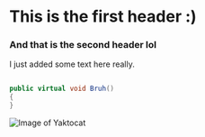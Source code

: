 # This is the first header :)

### And that is the second header lol

I just added some text here really.

``` C#

public virtual void Bruh()
{
}

```

![Image of Yaktocat](https://octodex.github.com/images/yaktocat.png)

